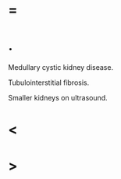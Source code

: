 # =

# .

Medullary cystic kidney disease.

Tubulointerstitial fibrosis.

Smaller kidneys on ultrasound.

# <

# >

